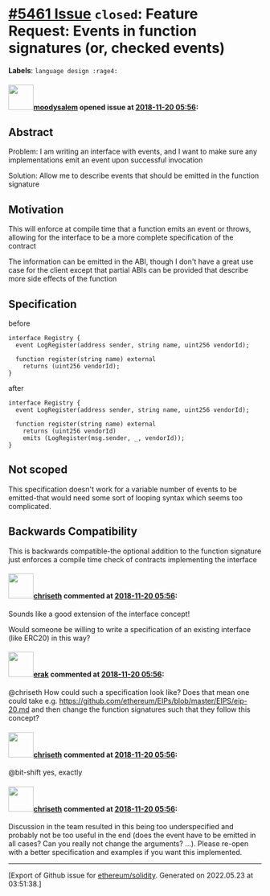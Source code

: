 # [\#5461 Issue](https://github.com/ethereum/solidity/issues/5461) `closed`: Feature Request: Events in function signatures (or, checked events)
**Labels**: `language design :rage4:`


#### <img src="https://avatars.githubusercontent.com/u/7897876?v=4" width="50">[moodysalem](https://github.com/moodysalem) opened issue at [2018-11-20 05:56](https://github.com/ethereum/solidity/issues/5461):

## Abstract

Problem: I am writing an interface with events, and I want to make sure any implementations emit an event upon successful invocation

Solution: Allow me to describe events that should be emitted in the function signature

## Motivation

This will enforce at compile time that a function emits an event or throws, allowing for the interface to be a more complete specification of the contract

The information can be emitted in the ABI, though I don't have a great use case for the client except that partial ABIs can be provided that describe more side effects of the function

## Specification

before
```solidity
interface Registry {
  event LogRegister(address sender, string name, uint256 vendorId);

  function register(string name) external 
    returns (uint256 vendorId);
}
```
after
```solidity
interface Registry {
  event LogRegister(address sender, string name, uint256 vendorId);

  function register(string name) external 
    returns (uint256 vendorId) 
    emits (LogRegister(msg.sender, _, vendorId));
}
```

## Not scoped

This specification doesn't work for a variable number of events to be emitted-that would need some sort of looping syntax which seems too complicated.

## Backwards Compatibility

This is backwards compatible-the optional addition to the function signature just enforces a compile time check of contracts implementing the interface

#### <img src="https://avatars.githubusercontent.com/u/9073706?v=4" width="50">[chriseth](https://github.com/chriseth) commented at [2018-11-20 05:56](https://github.com/ethereum/solidity/issues/5461#issuecomment-442828601):

Sounds like a good extension of the interface concept!

Would someone be willing to write a specification of an existing interface (like ERC20) in this way?

#### <img src="https://avatars.githubusercontent.com/u/20012009?u=61e903cf16bc5f3353db1d571401e2e71b6f61ed&v=4" width="50">[erak](https://github.com/erak) commented at [2018-11-20 05:56](https://github.com/ethereum/solidity/issues/5461#issuecomment-443183664):

@chriseth How could such a specification look like? Does that mean one could take e.g. https://github.com/ethereum/EIPs/blob/master/EIPS/eip-20.md and then change the function signatures such that they follow this concept?

#### <img src="https://avatars.githubusercontent.com/u/9073706?v=4" width="50">[chriseth](https://github.com/chriseth) commented at [2018-11-20 05:56](https://github.com/ethereum/solidity/issues/5461#issuecomment-443239726):

@bit-shift yes, exactly

#### <img src="https://avatars.githubusercontent.com/u/9073706?v=4" width="50">[chriseth](https://github.com/chriseth) commented at [2018-11-20 05:56](https://github.com/ethereum/solidity/issues/5461#issuecomment-444521792):

Discussion in the team resulted in this being too underspecified and probably not be too useful in the end (does the event have to be emitted in all cases? Can you really not change the arguments? ...). Please re-open with a better specification and examples if you want this implemented.


-------------------------------------------------------------------------------



[Export of Github issue for [ethereum/solidity](https://github.com/ethereum/solidity). Generated on 2022.05.23 at 03:51:38.]
